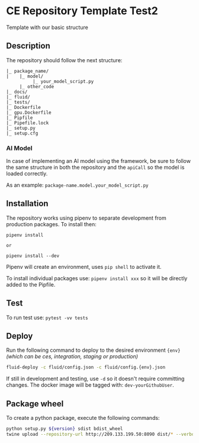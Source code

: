 # CE Repository Template Test2

Template with our basic structure

## Description

The repository should follow the next structure:
```
|_ package_name/
|    |_ model/
          |_ your_model_script.py
     |_ other_code
|_ docs/
|_ fluid/
|_ tests/
|_ Dockerfile
|_ gpu.Dockerfile
|_ Pipfile
|_ Pipefile.lock
|_ setup.py
|_ setup.cfg
```

### AI Model
In case of implementing an AI model using the framework, be sure to follow the same structure in both the repository 
and the `apiCall` so the model is loaded correctly.

As an example:
`package-name.model.your_model_script.py`

## Installation

The repository works using pipenv to separate development from production packages.
To install then:
```
pipenv install

or

pipenv install --dev
```
Pipenv will create an environment, uses `pip shell` to activate it.


To install individual packages use: `pipenv install xxx` so it will be directly
added to the Pipfile.

## Test
To run test use: `pytest -vv tests`

## Deploy

Run the following command to deploy to the desired environment `{env}` 
*(which can be ces, integration, staging or production)*

```bash
fluid-deploy -c fluid/config.json -c fluid/config.{env}.json
```

If still in development and testing, use `-d` so it doesn't require committing changes. 
The docker image will be tagged with: `dev-yourGithubUser`.

## Package wheel

To create a python package, execute the following commands:
``` bash
python setup.py ${version} sdist bdist_wheel
twine upload --repository-url http://209.133.199.50:8090 dist/* --verbose -u "$USER" -p "$PASS"
```
